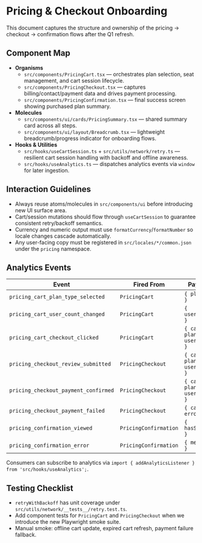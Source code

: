 # Pricing & Checkout Onboarding

This document captures the structure and ownership of the pricing → checkout → confirmation flows after the Q1 refresh.

## Component Map
- **Organisms**
  - `src/components/PricingCart.tsx` — orchestrates plan selection, seat management, and cart session lifecycle.
  - `src/components/PricingCheckout.tsx` — captures billing/contact/payment data and drives payment processing.
  - `src/components/PricingConfirmation.tsx` — final success screen showing purchased plan summary.
- **Molecules**
  - `src/components/ui/cards/PricingSummary.tsx` — shared summary card across all steps.
  - `src/components/ui/layout/Breadcrumb.tsx` — lightweight breadcrumb/progress indicator for onboarding flows.
- **Hooks & Utilities**
  - `src/hooks/useCartSession.ts` + `src/utils/network/retry.ts` — resilient cart session handling with backoff and offline awareness.
  - `src/hooks/useAnalytics.ts` — dispatches analytics events via `window` for later ingestion.

## Interaction Guidelines
- Always reuse atoms/molecules in `src/components/ui` before introducing new UI surface area.
- Cart/session mutations should flow through `useCartSession` to guarantee consistent retry/backoff semantics.
- Currency and numeric output must use `formatCurrency`/`formatNumber` so locale changes cascade automatically.
- Any user-facing copy must be registered in `src/locales/*/common.json` under the `pricing` namespace.

## Analytics Events
| Event | Fired From | Payload |
| --- | --- | --- |
| `pricing_cart_plan_type_selected` | `PricingCart` | `{ planType }` |
| `pricing_cart_user_count_changed` | `PricingCart` | `{ userCount }` |
| `pricing_cart_checkout_clicked` | `PricingCart` | `{ cartId, planType, userCount }` |
| `pricing_checkout_review_submitted` | `PricingCheckout` | `{ cartId, planType, userCount }` |
| `pricing_checkout_payment_confirmed` | `PricingCheckout` | `{ cartId, planType, userCount }` |
| `pricing_checkout_payment_failed` | `PricingCheckout` | `{ cartId?, error }` |
| `pricing_confirmation_viewed` | `PricingConfirmation` | `{ hasSummary }` |
| `pricing_confirmation_error` | `PricingConfirmation` | `{ message }` |

Consumers can subscribe to analytics via `import { addAnalyticsListener } from 'src/hooks/useAnalytics';`.

## Testing Checklist
- `retryWithBackoff` has unit coverage under `src/utils/network/__tests__/retry.test.ts`.
- Add component tests for `PricingCart` and `PricingCheckout` when we introduce the new Playwright smoke suite.
- Manual smoke: offline cart update, expired cart refresh, payment failure fallback.
